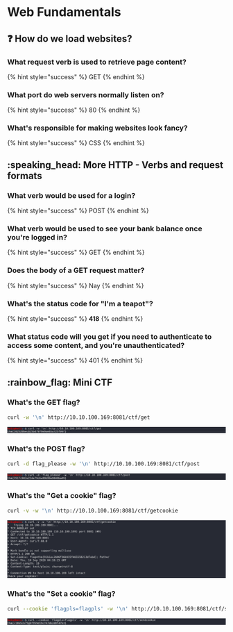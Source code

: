 # Web Fundamentals

## :question: How do we load websites?

### What request verb is used to retrieve page content?

{% hint style="success" %}
GET
{% endhint %}

### What port do web servers normally listen on?

{% hint style="success" %}
80
{% endhint %}

### What's responsible for making websites look fancy?

{% hint style="success" %}
CSS
{% endhint %}

## :speaking\_head: More HTTP - Verbs and request formats

### What verb would be used for a login?

{% hint style="success" %}
POST
{% endhint %}

### What verb would be used to see your bank balance once you're logged in?

{% hint style="success" %}
GET
{% endhint %}

### Does the body of a GET request matter?

{% hint style="success" %}
Nay
{% endhint %}

### **What's the status code for "I'm a teapot"?**

{% hint style="success" %}
**418**
{% endhint %}

### What status code will you get if you need to authenticate to access some content, and you're unauthenticated?

{% hint style="success" %}
401
{% endhint %}

## :rainbow\_flag: Mini CTF

### What's the GET flag?

```bash
curl -w '\n' http://10.10.100.169:8081/ctf/get
```

![](<../../.gitbook/assets/Screenshot from 2020-09-10 12-10-30.png>)

### What's the POST flag?

```bash
curl -d flag_please -w '\n' http://10.10.100.169:8081/ctf/post
```

![](<../../.gitbook/assets/Screenshot from 2020-09-10 12-12-23.png>)

### **What's the "Get a cookie" flag?**

```bash
curl -v -w '\n' http://10.10.100.169:8081/ctf/getcookie
```

![](<../../.gitbook/assets/Screenshot from 2020-09-10 12-15-38.png>)

### What's the "Set a cookie" flag?

```bash
curl --cookie 'flagpls=flagpls' -w '\n' http://10.10.100.169:8081/ctf/sendcookie
```

![](<../../.gitbook/assets/Screenshot from 2020-09-10 12-17-29.png>)
